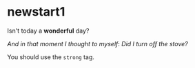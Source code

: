 # newstart1
Isn't today a **wonderful** day? 

_And in that moment I thought to myself_: _Did I turn off the stove?_

You should use the `strong` tag.

